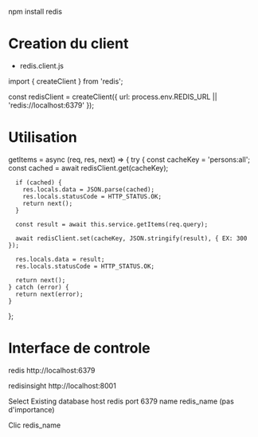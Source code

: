 npm install redis

# Creation du client
  - redis.client.js

  import { createClient } from 'redis';

  const redisClient = createClient({
    url: process.env.REDIS_URL || 'redis://localhost:6379'
  });


# Utilisation
  
  getItems = async (req, res, next) => {
    try {
      const cacheKey = 'persons:all';
      const cached = await redisClient.get(cacheKey);

      if (cached) {
        res.locals.data = JSON.parse(cached);
        res.locals.statusCode = HTTP_STATUS.OK;
        return next();
      }

      const result = await this.service.getItems(req.query);

      await redisClient.set(cacheKey, JSON.stringify(result), { EX: 300 });

      res.locals.data = result;
      res.locals.statusCode = HTTP_STATUS.OK;

      return next();
    } catch (error) {
      return next(error);
    }
  };

# Interface de controle
  redis               http://localhost:6379

  redisinsight	      http://localhost:8001

  Select
      Existing database 
      host    redis
      port    6379
      name    redis_name (pas d'importance)

  Clic 
    redis_name      